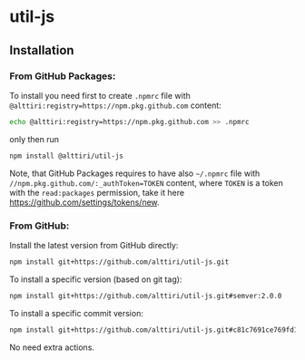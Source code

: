 # util-js

## Installation

### From GitHub Packages:
To install you need first to create `.npmrc` file with `@alttiri:registry=https://npm.pkg.github.com` content:
```bash
echo @alttiri:registry=https://npm.pkg.github.com >> .npmrc
```

only then run

```bash
npm install @alttiri/util-js
```
Note, that GitHub Packages requires to have also `~/.npmrc` file with `//npm.pkg.github.com/:_authToken=TOKEN` content, where `TOKEN` is a token with the `read:packages` permission, take it here https://github.com/settings/tokens/new. 

### From GitHub:
Install the latest version from GitHub directly:
```bash
npm install git+https://github.com/alttiri/util-js.git
```

To install a specific version (based on git tag):
```bash
npm install git+https://github.com/alttiri/util-js.git#semver:2.0.0
```

To install a specific commit version:
```bash
npm install git+https://github.com/alttiri/util-js.git#c81c7691ce769fd1c40390bfd98ee2fa9a1dc6cc
```

No need extra actions.
